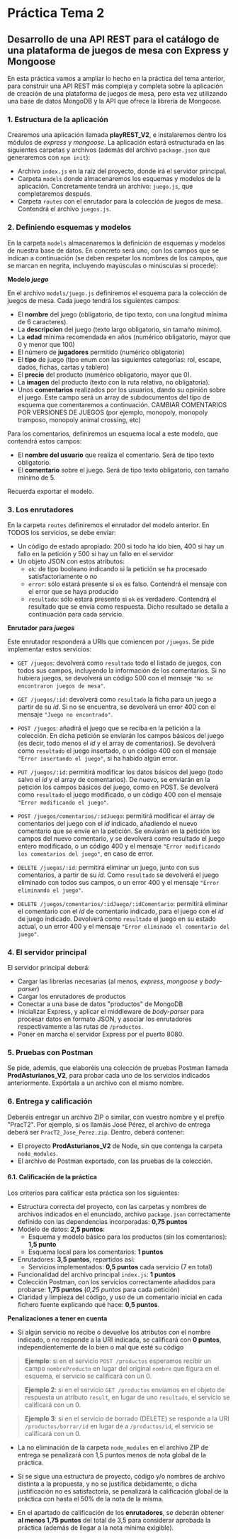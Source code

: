 # Práctica Tema 2

## Desarrollo de una API REST para el catálogo de una plataforma de juegos de mesa con Express y Mongoose

En esta práctica vamos a ampliar lo hecho en la práctica del tema anterior, para construir una API REST más compleja y completa sobre la aplicación de creación de una plataforma de juegos de mesa, pero esta vez utilizando una base de datos MongoDB y la API que ofrece la librería de Mongoose.

### 1. Estructura de la aplicación

Crearemos una aplicación llamada **playREST_V2**, e instalaremos dentro los módulos de *express* y *mongoose*. La aplicación estará estructurada en las siguientes carpetas y archivos (además del archivo `package.json` que generaremos con `npm init`):

* Archivo `index.js` en la raíz del proyecto, donde irá el servidor principal.
* Carpeta `models` donde almacenaremos los esquemas y modelos de la aplicación. Concretamente tendrá un archivo: `juego.js`, que completaremos después.
* Carpeta `routes` con el enrutador para la colección de juegos de mesa. Contendrá el archivo `juegos.js`.

### 2. Definiendo esquemas y modelos

En la carpeta `models` almacenaremos la definición de esquemas y modelos de nuestra base de datos. En concreto será uno, con los campos que se indican a continuación (se deben respetar los nombres de los campos, que se marcan en negrita, incluyendo mayúsculas o minúsculas si procede):

**Modelo *juego***

En el archivo `models/juego.js` definiremos el esquema para la colección de juegos de mesa. Cada juego tendrá los siguientes campos:

* El **nombre** del juego (obligatorio, de tipo texto, con una longitud mínima de 6 caracteres).
* La **descripcion** del juego (texto largo obligatorio, sin tamaño mínimo).
* La **edad** mínima recomendada en años (numérico obligatorio, mayor que 0 y menor que 100)
* El número de **jugadores** permitido (numérico obligatorio)
* El **tipo** de juego (tipo enum con las siguientes categorías: rol, escape, dados, fichas, cartas y tablero)
* El **precio** del producto (numérico obligatorio, mayor que 0).
* La **imagen** del producto (texto con la ruta relativa, no obligatoria).
* Unos **comentarios** realizados por los usuarios, dando su opinión sobre el juego. Este campo será un array de subdocumentos del tipo de esquema que comentaremos a continuación. CAMBIAR COMENTARIOS POR VERSIONES DE JUEGOS (por ejemplo, monopoly, monopoly tramposo, monopoly animal crossing, etc)

Para los comentarios, definiremos un esquema local a este modelo, que contendrá estos campos:

* El **nombre del usuario** que realiza el comentario. Será de tipo texto obligatorio.
* El **comentario** sobre el juego. Será de tipo texto obligatorio, con tamaño mínimo de 5.
  
Recuerda exportar el modelo.

### 3. Los enrutadores

En la carpeta `routes` definiremos el enrutador del modelo anterior. En TODOS los servicios, se debe enviar:

* Un código de estado apropiado: 200 si todo ha ido bien, 400 si hay un fallo en la petición y 500 si hay un fallo en el servidor
* Un objeto JSON con estos atributos:
   * `ok`: de tipo booleano indicando si la petición se ha procesado satisfactoriamente o no
   * `error`: sólo estará presente si `ok` es falso. Contendrá el mensaje con el error que se haya producido
   * `resultado`: sólo estará presente si `ok` es verdadero. Contendrá el resultado que se envía como respuesta. Dicho resultado se detalla a continuación para cada servicio.

**Enrutador para *juegos***

Este enrutador responderá a URIs que comiencen por `/juegos`. Se pide implementar estos servicios:

* `GET /juegos`: devolverá como `resultado` todo el listado de juegos, con todos sus campos, incluyendo la información de los comentarios. Si no hubiera juegos, se devolverá un código 500 con el mensaje `"No se encontraron juegos de mesa"`.

* `GET /juegos/:id`: devolverá como `resultado` la ficha para un juego a partir de su *id*. Si no se encuentra, se devolverá un error 400 con el mensaje `"Juego no encontrado"`.

* `POST /juegos`: añadirá el juego que se reciba en la petición a la colección. En dicha petición se enviarán los campos básicos del juego (es decir, todo menos el *id* y el array de comentarios). Se devolverá como `resultado` el juego insertado, o un código 400 con el mensaje `"Error insertando el juego"`, si ha habido algún error.

* `PUT /juegos/:id`: permitirá modificar los datos básicos del juego (todo salvo el *id* y el array de comentarios). De nuevo, se enviarán en la petición los campos básicos del juego, como en POST. Se devolverá como `resultado` el juego modificado, o un código 400 con el mensaje `"Error modificando el juego"`.

* `POST /juegos/comentarios/:idJuego`: permitirá modificar el array de comentarios del juego con el *id* indicado, añadiendo el nuevo comentario que se envíe en la petición. Se enviarán en la petición los campos del nuevo comentario, y se devolverá como resultado el juego entero modificado, o un código 400 y el mensaje `"Error modificando los comentarios del juego"`, en caso de error.

* `DELETE /juegos/:id`: permitirá eliminar un juego, junto con sus comentarios, a partir de su *id*. Como `resultado` se devolverá el juego eliminado con todos sus campos, o un error 400 y el mensaje `"Error eliminando el juego"`.

* `DELETE /juegos/comentarios/:idJuego/:idComentario`: permitirá eliminar el comentario con el *id* de comentario indicado, para el juego con el *id* de juego indicado. Devolverá como `resultado` el juego en su estado actual, o un error 400 y el mensaje `"Error eliminado el comentario del juego"`.



### 4. El servidor principal

El servidor principal deberá:

* Cargar las librerías necesarias (al menos, *express*, *mongoose* y *body-parser*)
* Cargar los enrutadores de productos
* Conectar a una base de datos "productos" de MongoDB
* Inicializar Express, y aplicar el middleware de *body-parser* para procesar datos en formato JSON, y asociar los enrutadores respectivamente a las rutas de `/productos`.
* Poner en marcha el servidor Express por el puerto 8080.

### 5. Pruebas con Postman

Se pide, además, que elaboréis una colección de pruebas Postman llamada **ProdAsturianos_V2**, para probar cada uno de los servicios indicados anteriormente. Expórtala a un archivo con el mismo nombre.

### 6. Entrega y calificación

Deberéis entregar un archivo ZIP o similar, con vuestro nombre y el prefijo "PracT2". Por ejemplo, si os llamáis José Pérez, el archivo de entrega deberá ser `PracT2_Jose_Perez.zip`. Dentro, deberá contener:

* El proyecto **ProdAsturianos_V2** de Node, sin que contenga la carpeta `node_modules`.
* El archivo de Postman exportado, con las pruebas de la colección.

#### 6.1. Calificación de la práctica

Los criterios para calificar esta práctica son los siguientes:

* Estructura correcta del proyecto, con las carpetas y nombres de archivos indicados en el enunciado, archivo `package.json` correctamente definido con las dependencias incorporadas: **0,75 puntos**
* Modelo de datos: **2,5 puntos**:
   * Esquema y modelo básico para los productos (sin los comentarios): **1,5 punto**
   * Esquema local para los comentarios: **1 puntos**
* Enrutadores: **3,5 puntos**, repartidos así:
   * Servicios implementados: **0,5 puntos** cada servicio (7 en total)
* Funcionalidad del archivo principal `index.js`: **1 puntos**
* Colección Postman, con los servicios correctamente añadidos para probarse: **1,75 puntos** (*0,25 puntos* para cada petición)
* Claridad y limpieza del código, y uso de un comentario inicial en cada fichero fuente explicando qué hace: **0,5 puntos**.

**Penalizaciones a tener en cuenta**

* Si algún servicio no recibe o devuelve los atributos con el nombre indicado, o no responde a la URI indicada, se calificará con **0 puntos**, independientemente de lo bien o mal que esté su código

> **Ejemplo**: si en el servicio `POST /productos` esperamos recibir un campo `nombreProducto` en lugar del original `nombre` que figura en el esquema, el servicio se calificará con un 0.

> **Ejemplo 2**: si en el servicio `GET /productos` enviamos en el objeto de respuesta un atributo `result`, en lugar de uno `resultado`, el servicio se calificará con un 0.

> **Ejemplo 3**: si en el servicio de borrado (DELETE) se responde a la URI `/productos/borrar/id` en lugar de a `/productos/id`, el servicio se calificará con un 0.

* La no eliminación de la carpeta `node_modules` en el archivo ZIP de entrega se penalizará con 1,5 puntos menos de nota global de la práctica. 

* Si se sigue una estructura de proyecto, código y/o nombres de archivo distinta a la propuesta, y no se justifica debidamente, o dicha justificación no es satisfactoria, se penalizará la calificación global de la práctica con hasta el 50% de la nota de la misma.

* En el apartado de calificación de los **enrutadores**, se deberán obtener **al menos 1,75 puntos** del total de 3,5 para considerar aprobada la práctica (además de llegar a la nota mínima exigible).
